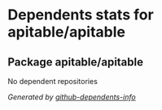 # Dependents stats for apitable/apitable

## Package apitable/apitable

No dependent repositories

_Generated by [github-dependents-info](https://github.com/nvuillam/github-dependents-info)_